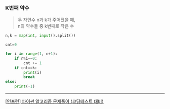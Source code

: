 ### K번째 약수

> 두 자연수 n과 k가 주어졌을 때,   
> n의 약수들 중 k번째로 작은 수

```python
n,k = map(int, input().split())

cnt=0

for i in range(1, n+1):
    if n%i==0:
        cnt += 1
    if cnt==k:
        print(i)
        break
else:
    print(-1)
```

___
[[인프런] 파이썬 알고리즘 문제풀이 (코딩테스트 대비)](https://www.inflearn.com/course/%ED%8C%8C%EC%9D%B4%EC%8D%AC-%EC%95%8C%EA%B3%A0%EB%A6%AC%EC%A6%98-%EB%AC%B8%EC%A0%9C%ED%92%80%EC%9D%B4-%EC%BD%94%EB%94%A9%ED%85%8C%EC%8A%A4%ED%8A%B8#)
